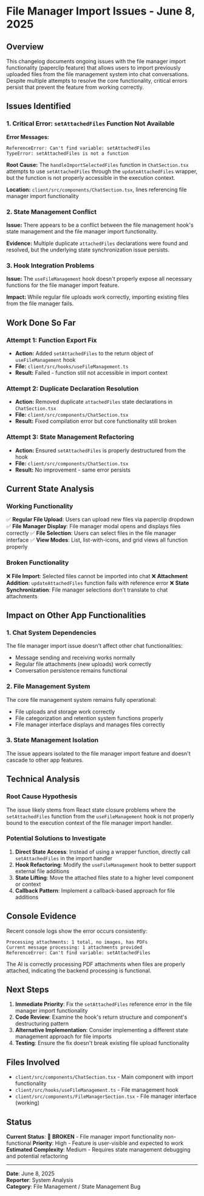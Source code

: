
# File Manager Import Issues - June 8, 2025

## Overview

This changelog documents ongoing issues with the file manager import functionality (paperclip feature) that allows users to import previously uploaded files from the file management system into chat conversations. Despite multiple attempts to resolve the core functionality, critical errors persist that prevent the feature from working correctly.

## Issues Identified

### 1. Critical Error: `setAttachedFiles` Function Not Available
**Error Messages:**
```
ReferenceError: Can't find variable: setAttachedFiles
TypeError: setAttachedFiles is not a function
```

**Root Cause:** The `handleImportSelectedFiles` function in `ChatSection.tsx` attempts to use `setAttachedFiles` through the `updateAttachedFiles` wrapper, but the function is not properly accessible in the execution context.

**Location:** `client/src/components/ChatSection.tsx`, lines referencing file manager import functionality

### 2. State Management Conflict
**Issue:** There appears to be a conflict between the file management hook's state management and the file manager import functionality.

**Evidence:** Multiple duplicate `attachedFiles` declarations were found and resolved, but the underlying state synchronization issue persists.

### 3. Hook Integration Problems
**Issue:** The `useFileManagement` hook doesn't properly expose all necessary functions for the file manager import feature.

**Impact:** While regular file uploads work correctly, importing existing files from the file manager fails.

## Work Done So Far

### Attempt 1: Function Export Fix
- **Action:** Added `setAttachedFiles` to the return object of `useFileManagement` hook
- **File:** `client/src/hooks/useFileManagement.ts`
- **Result:** Failed - function still not accessible in import context

### Attempt 2: Duplicate Declaration Resolution
- **Action:** Removed duplicate `attachedFiles` state declarations in `ChatSection.tsx`
- **File:** `client/src/components/ChatSection.tsx`
- **Result:** Fixed compilation error but core functionality still broken

### Attempt 3: State Management Refactoring
- **Action:** Ensured `setAttachedFiles` is properly destructured from the hook
- **File:** `client/src/components/ChatSection.tsx`
- **Result:** No improvement - same error persists

## Current State Analysis

### Working Functionality
✅ **Regular File Upload**: Users can upload new files via paperclip dropdown
✅ **File Manager Display**: File manager modal opens and displays files correctly
✅ **File Selection**: Users can select files in the file manager interface
✅ **View Modes**: List, list-with-icons, and grid views all function properly

### Broken Functionality
❌ **File Import**: Selected files cannot be imported into chat
❌ **Attachment Addition**: `updateAttachedFiles` function fails with reference error
❌ **State Synchronization**: File manager selections don't translate to chat attachments

## Impact on Other App Functionalities

### 1. Chat System Dependencies
The file manager import issue doesn't affect other chat functionalities:
- Message sending and receiving works normally
- Regular file attachments (new uploads) work correctly
- Conversation persistence remains functional

### 2. File Management System
The core file management system remains fully operational:
- File uploads and storage work correctly
- File categorization and retention system functions properly
- File manager interface displays and manages files correctly

### 3. State Management Isolation
The issue appears isolated to the file manager import feature and doesn't cascade to other app features.

## Technical Analysis

### Root Cause Hypothesis
The issue likely stems from React state closure problems where the `setAttachedFiles` function from the `useFileManagement` hook is not properly bound to the execution context of the file manager import handler.

### Potential Solutions to Investigate

1. **Direct State Access**: Instead of using a wrapper function, directly call `setAttachedFiles` in the import handler
2. **Hook Refactoring**: Modify the `useFileManagement` hook to better support external file additions
3. **State Lifting**: Move the attached files state to a higher level component or context
4. **Callback Pattern**: Implement a callback-based approach for file additions

## Console Evidence

Recent console logs show the error occurs consistently:
```
Processing attachments: 1 total, no images, has PDFs
Current message processing: 1 attachments provided
ReferenceError: Can't find variable: setAttachedFiles
```

The AI is correctly processing PDF attachments when files are properly attached, indicating the backend processing is functional.

## Next Steps

1. **Immediate Priority**: Fix the `setAttachedFiles` reference error in the file manager import functionality
2. **Code Review**: Examine the hook's return structure and component's destructuring pattern
3. **Alternative Implementation**: Consider implementing a different state management approach for file imports
4. **Testing**: Ensure the fix doesn't break existing file upload functionality

## Files Involved

- `client/src/components/ChatSection.tsx` - Main component with import functionality
- `client/src/hooks/useFileManagement.ts` - File management hook
- `client/src/components/FileManagerSection.tsx` - File manager interface (working)

## Status

**Current Status**: 🔴 **BROKEN** - File manager import functionality non-functional
**Priority**: High - Feature is user-visible and expected to work
**Estimated Complexity**: Medium - Requires state management debugging and potential refactoring

---

**Date**: June 8, 2025  
**Reporter**: System Analysis  
**Category**: File Management / State Management Bug
